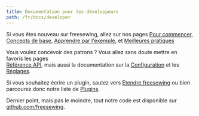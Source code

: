 ```yaml
---
title: Documentation pour les développeurs
path: /fr/docs/developer
---
```



Si vous êtes nouveau sur freesewing, allez sur nos pages [Pour commencer](/fr/docs/developer/start), 
[Concepts de base](/fr/docs/developer/concepts), 
[Apprendre par l'exemple](/fr/docs/developer/examples), 
et [Meilleures pratiques](/fr/docs/developer/do)


Vous voulez concevoir des patrons ?  Vous allez sans doute mettre en favoris les pages  
[Référence API](/fr/docs/developer/api), mais aussi la documentation sur la 
[Configuration](/fr/docs/developer/config) et les [Réglages](/fr/docs/developer/settings).

Si vous souhaitez écrire un plugin, sautez vers [Etendre freesewing](/fr/docs/developer/extend) ou bien 
parcourez donc notre liste de [Plugins](/fr/docs/developer/plugins).

Dernier point, mais pas le moindre, tout notre code est disponible sur [github.com/freesewing](https://github.com/freesewing).
